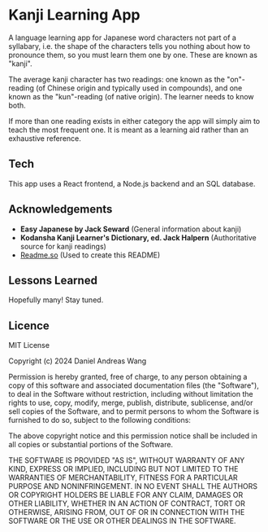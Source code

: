 
# Kanji Learning App

A language learning app for Japanese word characters not part of a syllabary, i.e. the shape of the characters tells you nothing about how to pronounce them, so you must learn them one by one. These are known as "kanji".

The average kanji character has two readings: one known as the "on"-reading (of Chinese origin and typically used in compounds), and one known as the "kun"-reading (of native origin). The learner needs to know both.

If more than one reading exists in either category the app will simply aim to teach the most frequent one. It is meant as a learning aid rather than an exhaustive reference.
## Tech

This app uses a React frontend, a Node.js backend and an SQL database.
## Acknowledgements
 - **Easy Japanese by Jack Seward** (General information about kanji)
 - **Kodansha Kanji Learner's Dictionary, ed. Jack Halpern** (Authoritative source for kanji readings)
 - [Readme.so](https://readme.so) (Used to create this README)

## Lessons Learned

Hopefully many! Stay tuned.

## Licence

MIT License

Copyright (c) 2024 Daniel Andreas Wang

Permission is hereby granted, free of charge, to any person obtaining a copy of this software and associated documentation files (the "Software"), to deal in the Software without restriction, including without limitation the rights
to use, copy, modify, merge, publish, distribute, sublicense, and/or sell copies of the Software, and to permit persons to whom the Software is
furnished to do so, subject to the following conditions:

The above copyright notice and this permission notice shall be included in all copies or substantial portions of the Software.

THE SOFTWARE IS PROVIDED "AS IS", WITHOUT WARRANTY OF ANY KIND, EXPRESS OR IMPLIED, INCLUDING BUT NOT LIMITED TO THE WARRANTIES OF MERCHANTABILITY, FITNESS FOR A PARTICULAR PURPOSE AND NONINFRINGEMENT. IN NO EVENT SHALL THE AUTHORS OR COPYRIGHT HOLDERS BE LIABLE FOR ANY CLAIM, DAMAGES OR OTHER LIABILITY, WHETHER IN AN ACTION OF CONTRACT, TORT OR OTHERWISE, ARISING FROM, OUT OF OR IN CONNECTION WITH THE SOFTWARE OR THE USE OR OTHER DEALINGS IN THE SOFTWARE.
